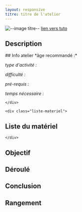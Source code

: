 ```yaml
---
layout: responsive
titre: titre de l'atelier
---
```


![--image titre--]()
[lien vers tuto]()

## Description

<div class="info-fiche">
	<div class="info-atelier">
## Info atelier
*âge recommandé :*

*type d'activité :*

*difficulté :*

*pré-requis :*

*temps nécessaire :*

	</div>

	<div class="liste-materiel">
## Liste du matériel

	</div>
</div>

## Objectif

## Déroulé

## Conclusion

## Rangement

